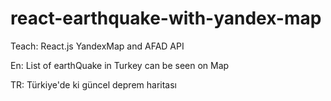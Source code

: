 # react-earthquake-with-yandex-map
Teach: React.js YandexMap and AFAD API

En:
List of earthQuake in Turkey can be seen on Map

TR:
Türkiye'de ki güncel deprem haritası
